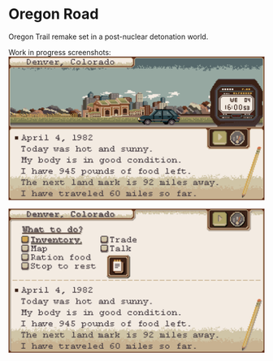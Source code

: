 # Oregon Road
Oregon Trail remake set in a post-nuclear detonation world.

Work in progress screenshots:
![static](images/travelling%20idea%20large.png)

![gif](images/menuing%20idea%20large.gif)